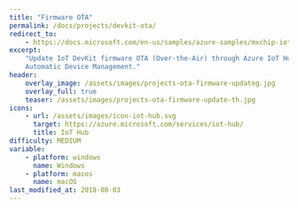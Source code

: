 ```yaml
---
title: "Firmware OTA"
permalink: /docs/projects/devkit-ota/
redirect_to:
    - https://docs.microsoft.com/en-us/samples/azure-samples/mxchip-iot-devkit-firmware-ota/sample/
excerpt:
    "Update IoT DevKit firmware OTA (Over-the-Air) through Azure IoT Hub
    Automatic Device Management."
header:
    overlay_image: /assets/images/projects-ota-firmware-updateg.jpg
    overlay_full: true
    teaser: /assets/images/projects-ota-firmware-update-th.jpg
icons:
    - url: /assets/images/icon-iot-hub.svg
      target: https://azure.microsoft.com/services/iot-hub/
      title: IoT Hub
difficulty: MEDIUM
variable:
    - platform: windows
      name: Windows
    - platform: macos
      name: macOS
last_modified_at: 2018-08-03
---
```

